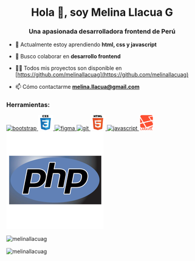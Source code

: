 <h1 align="center">Hola 👋, soy Melina Llacua G</h1>
<h3 align="center">Una apasionada desarrolladora frontend de Perú</h3>



- 🌱 Actualmente estoy aprendiendo **html, css y javascript**

- 👯 Busco colaborar en **desarrollo frontend**

- 👨‍💻 Todos mis proyectos son disponible en [https://github.com/melinallacuag](https://github.com/melinallacuag)

- 📫 Cómo contactarme **melina.llacua@gmail.com**



<h3 align="left">Herramientas:</h3>
<p align="left"> <a href="https://getbootstrap.com" target="_blank" rel="noreferrer"> <img src="https://raw.githubusercontent.com/devicons/devicon /master/icons/bootstrap/bootstrap-plain-wordmark.svg" alt="bootstrap" width="40" height="40"/> </a> <a href="https://www.w3schools.com /css/" target="_blank" rel="noreferrer"> <img src="https://raw.githubusercontent.com/devicons/devicon/master/icons/css3/css3-original-wordmark.svg" alt= "css3" width="40" height="40"/> </a> <a href="https://www.figma.com/" target="_blank" rel="noreferrer"> <img src="https://www.vectorlogo.zone/logos/figma/figma-icon.svg" alt="figma" width="40" height="40"/> </a> <a href=" https://git-scm.com/" target="_blank" rel="noreferrer"> <img src="https://www.vectorlogo.zone/logos/git-scm/git-scm-icon.svg " alt="git" ancho="40" altura="40"/> </a> <a href="https://www.w3.org/html/" target="_blank" rel="noreferrer" > <img src="https://raw.githubusercontent.com/devicons/devicon/master/icons/html5/html5-original-wordmark.svg" alt="html5" width="40" height="40"/ > </a> <a href="https://desarrollador.mozilla.org/en-US/docs/Web/JavaScript" target="_blank" rel="noreferrer"> <img src="https://raw.githubusercontent.com/devicons/devicon/master/icons/javascript/ javascript-original.svg" alt="javascript" width="40" height="40"/> </a> <a href="https://laravel.com/" target="_blank" rel="noreferrer "> <img src="https://raw.githubusercontent.com/devicons/devicon/master/icons/laravel/laravel-plain-wordmark.svg" alt="laravel" width="40" height="40" /> </a> <a href="https://www.php.net" target="_blank" rel="noreferrer"> <img src="https://raw.githubusercontent.com/devicons/devicon/master/icons/php/php-original.svg" alt="php" ancho="40" altura="40"/> </a> </p>



<p> <img align="center" src="https://github-readme-stats.vercel.app/api?username=melinallacuag&show_icons=true&locale=es" alt="melinallacuag" /> </p>

<p><img align="center" src="https://github-readme-streak-stats.herokuapp.com/?user=melinallacuag&" alt="melinallacuag" /></p>


